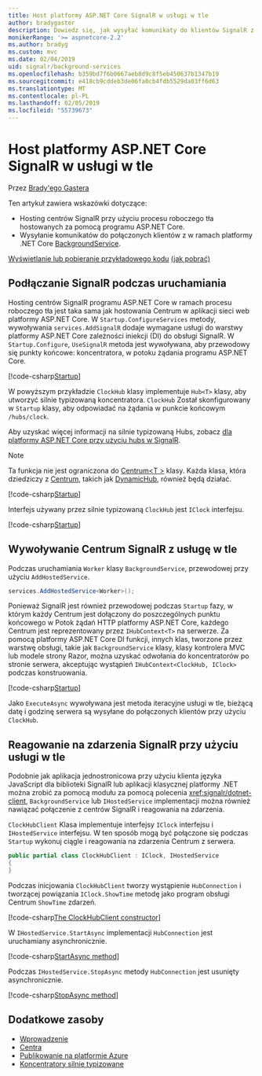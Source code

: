 ```yaml
---
title: Host platformy ASP.NET Core SignalR w usługi w tle
author: bradygaster
description: Dowiedz się, jak wysyłać komunikaty do klientów SignalR z klas .NET Core BackgroundService.
monikerRange: '>= aspnetcore-2.2'
ms.author: bradyg
ms.custom: mvc
ms.date: 02/04/2019
uid: signalr/background-services
ms.openlocfilehash: b359bd7f6b0667aeb8d9c8f5eb450637b1347b19
ms.sourcegitcommit: e418cb9cddeb3de06fa0cb4fdb5529da03ff6d63
ms.translationtype: MT
ms.contentlocale: pl-PL
ms.lasthandoff: 02/05/2019
ms.locfileid: "55739673"
---
```

# <a name="host-aspnet-core-signalr-in-background-services"></a>Host platformy ASP.NET Core SignalR w usługi w tle

Przez [Brady'ego Gastera](https://twitter.com/bradygaster)

Ten artykuł zawiera wskazówki dotyczące:

* Hosting centrów SignalR przy użyciu procesu roboczego tła hostowanych za pomocą programu ASP.NET Core.
* Wysyłanie komunikatów do połączonych klientów z w ramach platformy .NET Core [BackgroundService](xref:Microsoft.Extensions.Hosting.BackgroundService).

[Wyświetlanie lub pobieranie przykładowego kodu](https://github.com/aspnet/Docs/tree/master/aspnetcore/signalr/background-service/sample/) [(jak pobrać)](xref:index#how-to-download-a-sample)

## <a name="wire-up-signalr-during-startup"></a>Podłączanie SignalR podczas uruchamiania

Hosting centrów SignalR programu ASP.NET Core w ramach procesu roboczego tła jest taka sama jak hostowania Centrum w aplikacji sieci web platformy ASP.NET Core. W `Startup.ConfigureServices` metody, wywoływania `services.AddSignalR` dodaje wymagane usługi do warstwy platformy ASP.NET Core zależności iniekcji (DI) do obsługi SignalR. W `Startup.Configure`, `UseSignalR` metoda jest wywoływana, aby przewodowy się punkty końcowe: koncentratora, w potoku żądania programu ASP.NET Core.

[!code-csharp[Startup](background-service/sample/Server/Startup.cs?name=Startup)]

W powyższym przykładzie `ClockHub` klasy implementuje `Hub<T>` klasy, aby utworzyć silnie typizowaną koncentratora. `ClockHub` Został skonfigurowany w `Startup` klasy, aby odpowiadać na żądania w punkcie końcowym `/hubs/clock`.

Aby uzyskać więcej informacji na silnie typizowaną Hubs, zobacz [dla platformy ASP.NET Core przy użyciu hubs w SignalR](xref:signalr/hubs#strongly-typed-hubs).

> [!NOTE]
> Ta funkcja nie jest ograniczona do [Centrum\<T >](xref:Microsoft.AspNetCore.SignalR.Hub`1) klasy. Każda klasa, która dziedziczy z [Centrum](xref:Microsoft.AspNetCore.SignalR.Hub), takich jak [DynamicHub](xref:Microsoft.AspNetCore.SignalR.DynamicHub), również będą działać.

[!code-csharp[Startup](background-service/sample/Server/ClockHub.cs?name=ClockHub)]

Interfejs używany przez silnie typizowaną `ClockHub` jest `IClock` interfejsu.

[!code-csharp[Startup](background-service/sample/HubServiceInterfaces/IClock.cs?name=IClock)]

## <a name="call-a-signalr-hub-from-a-background-service"></a>Wywoływanie Centrum SignalR z usługę w tle

Podczas uruchamiania `Worker` klasy `BackgroundService`, przewodowej przy użyciu `AddHostedService`.

```csharp
services.AddHostedService<Worker>();
```

Ponieważ SignalR jest również przewodowej podczas `Startup` fazy, w którym każdy Centrum jest dołączony do poszczególnych punktu końcowego w Potok żądań HTTP platformy ASP.NET Core, każdego Centrum jest reprezentowany przez `IHubContext<T>` na serwerze. Za pomocą platformy ASP.NET Core DI funkcji, innych klas, tworzone przez warstwę obsługi, takie jak `BackgroundService` klasy, klasy kontrolera MVC lub modele strony Razor, można uzyskać odwołania do koncentratorów po stronie serwera, akceptując wystąpień `IHubContext<ClockHub, IClock>` podczas konstruowania.

[!code-csharp[Startup](background-service/sample/Server/Worker.cs?name=Worker)]

Jako `ExecuteAsync` wywoływana jest metoda iteracyjne usługi w tle, bieżącą datę i godzinę serwera są wysyłane do połączonych klientów przy użyciu `ClockHub`.

## <a name="react-to-signalr-events-with-background-services"></a>Reagowanie na zdarzenia SignalR przy użyciu usługi w tle

Podobnie jak aplikacja jednostronicowa przy użyciu klienta języka JavaScript dla biblioteki SignalR lub aplikacji klasycznej platformy .NET można zrobić za pomocą modułu za pomocą polecenia <xref:signalr/dotnet-client>, `BackgroundService` lub `IHostedService` implementacji można również nawiązać połączenie z centrów SignalR i reagowania na zdarzenia.

`ClockHubClient` Klasa implementuje interfejsy `IClock` interfejsu i `IHostedService` interfejsu. W ten sposób mogą być połączone się podczas `Startup` wykonuj ciągle i reagowania na zdarzenia Centrum z serwera. 

```csharp
public partial class ClockHubClient : IClock, IHostedService
{
}
```

Podczas inicjowania `ClockHubClient` tworzy wystąpienie `HubConnection` i tworzącej powiązania `IClock.ShowTime` metodę jako program obsługi Centrum `ShowTime` zdarzeń.

[!code-csharp[The ClockHubClient constructor](background-service/sample/Clients.ConsoleTwo/ClockHubClient.cs?name=ClockHubClientCtor)]

W `IHostedService.StartAsync` implementacji `HubConnection` jest uruchamiany asynchronicznie.

[!code-csharp[StartAsync method](background-service/sample/Clients.ConsoleTwo/ClockHubClient.cs?name=StartAsync)]

Podczas `IHostedService.StopAsync` metody `HubConnection` jest usunięty asynchronicznie.

[!code-csharp[StopAsync method](background-service/sample/Clients.ConsoleTwo/ClockHubClient.cs?name=StopAsync)]

## <a name="additional-resources"></a>Dodatkowe zasoby

* [Wprowadzenie](xref:tutorials/signalr)
* [Centra](xref:signalr/hubs)
* [Publikowanie na platformie Azure](xref:signalr/publish-to-azure-web-app)
* [Koncentratory silnie typizowane](xref:signalr/hubs#strongly-typed-hubs)
